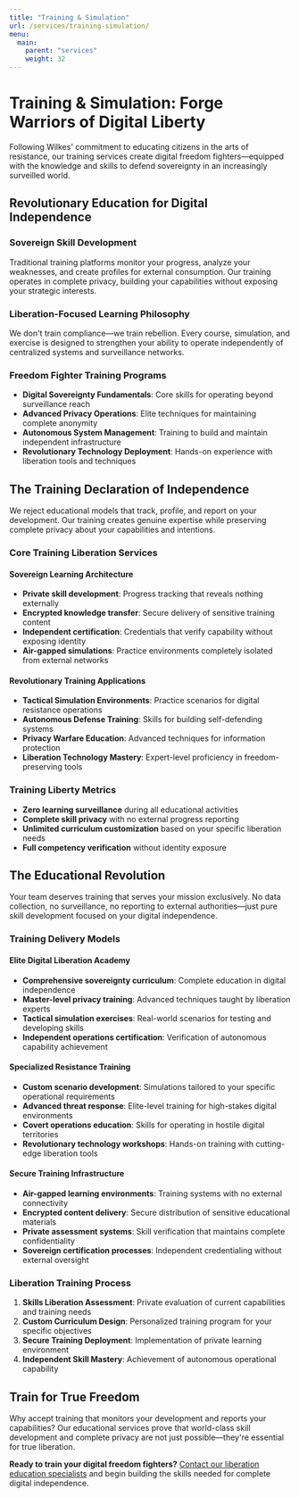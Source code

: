 ```yaml
---
title: "Training & Simulation"
url: /services/training-simulation/
menu:
  main:
    parent: "services"
    weight: 32
---
```


# Training & Simulation: Forge Warriors of Digital Liberty

Following Wilkes' commitment to educating citizens in the arts of resistance, our training services create digital freedom fighters—equipped with the knowledge and skills to defend sovereignty in an increasingly surveilled world.

## Revolutionary Education for Digital Independence

### Sovereign Skill Development
Traditional training platforms monitor your progress, analyze your weaknesses, and create profiles for external consumption. Our training operates in complete privacy, building your capabilities without exposing your strategic interests.

### Liberation-Focused Learning Philosophy
We don't train compliance—we train rebellion. Every course, simulation, and exercise is designed to strengthen your ability to operate independently of centralized systems and surveillance networks.

### Freedom Fighter Training Programs
- **Digital Sovereignty Fundamentals**: Core skills for operating beyond surveillance reach
- **Advanced Privacy Operations**: Elite techniques for maintaining complete anonymity
- **Autonomous System Management**: Training to build and maintain independent infrastructure
- **Revolutionary Technology Deployment**: Hands-on experience with liberation tools and techniques

## The Training Declaration of Independence

We reject educational models that track, profile, and report on your development. Our training creates genuine expertise while preserving complete privacy about your capabilities and intentions.

### Core Training Liberation Services

#### Sovereign Learning Architecture
- **Private skill development**: Progress tracking that reveals nothing externally
- **Encrypted knowledge transfer**: Secure delivery of sensitive training content
- **Independent certification**: Credentials that verify capability without exposing identity
- **Air-gapped simulations**: Practice environments completely isolated from external networks

#### Revolutionary Training Applications
- **Tactical Simulation Environments**: Practice scenarios for digital resistance operations
- **Autonomous Defense Training**: Skills for building self-defending systems
- **Privacy Warfare Education**: Advanced techniques for information protection
- **Liberation Technology Mastery**: Expert-level proficiency in freedom-preserving tools

### Training Liberty Metrics
- **Zero learning surveillance** during all educational activities
- **Complete skill privacy** with no external progress reporting
- **Unlimited curriculum customization** based on your specific liberation needs
- **Full competency verification** without identity exposure

## The Educational Revolution

Your team deserves training that serves your mission exclusively. No data collection, no surveillance, no reporting to external authorities—just pure skill development focused on your digital independence.

### Training Delivery Models

#### Elite Digital Liberation Academy
- **Comprehensive sovereignty curriculum**: Complete education in digital independence
- **Master-level privacy training**: Advanced techniques taught by liberation experts
- **Tactical simulation exercises**: Real-world scenarios for testing and developing skills
- **Independent operations certification**: Verification of autonomous capability achievement

#### Specialized Resistance Training
- **Custom scenario development**: Simulations tailored to your specific operational requirements
- **Advanced threat response**: Elite-level training for high-stakes digital environments
- **Covert operations education**: Skills for operating in hostile digital territories
- **Revolutionary technology workshops**: Hands-on training with cutting-edge liberation tools

#### Secure Training Infrastructure
- **Air-gapped learning environments**: Training systems with no external connectivity
- **Encrypted content delivery**: Secure distribution of sensitive educational materials
- **Private assessment systems**: Skill verification that maintains complete confidentiality
- **Sovereign certification processes**: Independent credentialing without external oversight

### Liberation Training Process
1. **Skills Liberation Assessment**: Private evaluation of current capabilities and training needs
2. **Custom Curriculum Design**: Personalized training program for your specific objectives
3. **Secure Training Deployment**: Implementation of private learning environment
4. **Independent Skill Mastery**: Achievement of autonomous operational capability

## Train for True Freedom

Why accept training that monitors your development and reports your capabilities? Our educational services prove that world-class skill development and complete privacy are not just possible—they're essential for true liberation.

**Ready to train your digital freedom fighters?** [Contact our liberation education specialists](/) and begin building the skills needed for complete digital independence.
